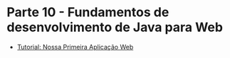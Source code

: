# Parte 10 - Fundamentos de desenvolvimento de Java para Web

* [Tutorial: Nossa Primeira Aplicação Web](./tutorial-aplicacao-web)
